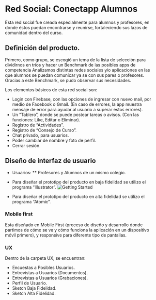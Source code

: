 # Red Social: Conectapp Alumnos

Esta red social fue creada especialmente para  alumnos y profesores, en donde éstos puedan encontrarse y reunirse, fortaleciendo sus lazos de comunidad dentro del curso. 


## Definición del producto.

Primero, como grupo, se escogió un tema de la lista de selección para  dividirnos en tríos y hacer un Benchmark  de las posibles apps de competencia Analizamos distintas redes sociales y/o aplicaciones en las que alumnos se puedan comunicar ya se con sus pares o profesores. Gracias a este Benchmark,  se pudo observar sus necesidades.

Los elementos básicos de esta red social son:

* Login con Firebase, con las opciones de ingresar con nuevo mail, por medio de Facebook o  Gmail. (En caso de errores,  la app muestra mensaje de error para ayudar al usuario a superar estos errores).
* Un “Tablero”, donde se puede postear tareas o avisos. (Con las funciones: Like, Editar o Eliminar).
* Registro de “Actividades”. 
* Registro de “Consejo de Curso”. 
* Chat privado, para usuarios. 
* Poder cambiar de nombre y foto de perfil. 
* Cerrar sesión.

## Diseño de interfaz de usuario

* Usuarios: 
** Profesores y Alumnos de un mismo colegio. 

* Para diseñar el prototipo del producto en baja fidelidad se utilizo el programa “Illustrator”.
![Getting Started](./src/ux)

* Para diseñar el prototipo del producto en alta fidelidad se utilizo el programa “Atomic”.



### Mobile first

Esta diseñado en Mobile First (proceso de diseño y desarrollo donde partimos de cómo se ve y cómo funciona la aplicación en un dispositivo móvil primero), y responsive para diferente tipo de pantallas. 

### UX
Dentro de la carpeta UX, se encuentran:
- Encuestas a Posibles Usuarios.
- Entrevistas a Usuarios (Documentos).
- Entrevistas a Usuarios (Grabaciones).
- Perfil de Usuario.
- Sketch Baja Fidelidad.
- Sketch Alta Fidelidad. 

